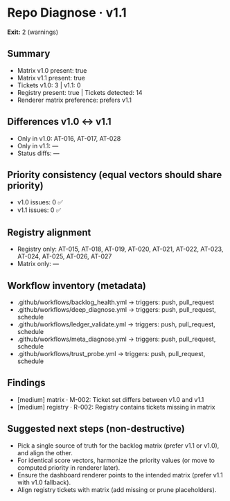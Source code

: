 # Repo Diagnose · v1.1

**Exit:** 2 (warnings)

## Summary
- Matrix v1.0 present: true
- Matrix v1.1 present: true
- Tickets v1.0: 3 | v1.1: 0
- Registry present: true | Tickets detected: 14
- Renderer matrix preference: prefers v1.1

## Differences v1.0 ↔ v1.1
- Only in v1.0: AT-016, AT-017, AT-028
- Only in v1.1: —
- Status diffs: —

## Priority consistency (equal vectors should share priority)
- v1.0 issues: 0 ✅
- v1.1 issues: 0 ✅

## Registry alignment
- Registry only: AT-015, AT-018, AT-019, AT-020, AT-021, AT-022, AT-023, AT-024, AT-025, AT-026, AT-027
- Matrix only: —

## Workflow inventory (metadata)
- .github/workflows/backlog_health.yml → triggers: push, pull_request
- .github/workflows/deep_diagnose.yml → triggers: push, pull_request, schedule
- .github/workflows/ledger_validate.yml → triggers: push, pull_request, schedule
- .github/workflows/meta_diagnose.yml → triggers: push, pull_request, schedule
- .github/workflows/trust_probe.yml → triggers: push, pull_request, schedule

## Findings
- [medium] matrix · M-002: Ticket set differs between v1.0 and v1.1
- [medium] registry · R-002: Registry contains tickets missing in matrix

## Suggested next steps (non-destructive)
- Pick a single source of truth for the backlog matrix (prefer v1.1 or v1.0), and align the other.
- For identical score vectors, harmonize the priority values (or move to computed priority in renderer later).
- Ensure the dashboard renderer points to the intended matrix (prefer v1.1 with v1.0 fallback).
- Align registry tickets with matrix (add missing or prune placeholders).

